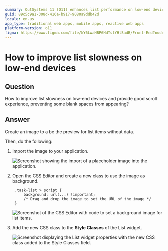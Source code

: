 ```yaml
---
summary: OutSystems 11 (O11) enhances list performance on low-end devices by using placeholder images and CSS modifications.
guid: 89c5c9a1-308d-416a-b917-9080a9ddb42d
locale: en-us
app_type: traditional web apps, mobile apps, reactive web apps
platform-version: o11
figma: https://www.figma.com/file/kY6LwaHBP6HdTslYHlSadB/Front-End?node-id=844:37
---
```


# How to improve list slowness on low-end devices

## Question

How to improve list slowness on low-end devices and provide good scroll experience, preventing some blank spaces from appearing?

## Answer

Create an image to a be the preview for list items without data.

Then, do the following:

1. Import the image to your application.

    ![Screenshot showing the import of a placeholder image into the application.](images/How-to-improve-list-slowness-on-low-end-devices_0.png "Importing Image Preview")

1. Open the CSS Editor and create a new class to use the image as background.
 
        .task-list > script {                               
            background: url(...) !important;
            /* Drag and drop the image to set the URL of the image */
        }

    ![Screenshot of the CSS Editor with code to set a background image for list items.](images/How-to-improve-list-slowness-on-low-end-devices_1.png "CSS Editor with New Class")  

1. Add the new CSS class to the **Style Classes** of the List widget.

    ![Screenshot displaying the List widget properties with the new CSS class added to the Style Classes field.](images/How-to-improve-list-slowness-on-low-end-devices_2.png "List Widget Style Classes")
